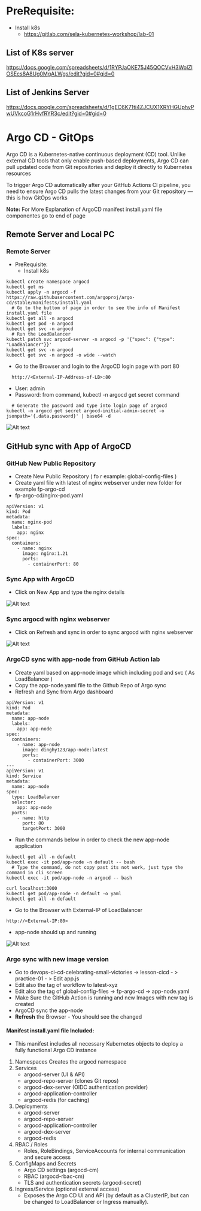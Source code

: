 # PreRequisite:
- Install k8s
  - https://gitlab.com/sela-kubernetes-workshop/lab-01
## List of K8s server
https://docs.google.com/spreadsheets/d/1RYPJaOKE75J45QOCVvH3WolZlOSEcs8A8Ug0MgALWgs/edit?gid=0#gid=0
## List of Jenkins Server
https://docs.google.com/spreadsheets/d/1gEC6K71ti4ZJCUX1XRYHGUphyPwUVkcoG1rHvfRYR3c/edit?gid=0#gid=0

# Argo CD - GitOps

Argo CD is a Kubernetes-native continuous deployment (CD) tool. Unlike external CD tools that only enable push-based deployments, Argo CD can pull updated code from Git repositories and deploy it directly to Kubernetes resources

To trigger Argo CD automatically after your GitHub Actions CI pipeline, you need to ensure Argo CD pulls the latest changes from your Git repository — this is how GitOps works

**Note:** For More Explanation of ArgoCD manifest install.yaml file componentes go to end of page


## Remote Server and Local PC
### Remote Server
- PreRequisite:
  - Install k8s

```
kubectl create namespace argocd
kubectl get ns
kubectl apply -n argocd -f https://raw.githubusercontent.com/argoproj/argo-cd/stable/manifests/install.yaml
  # Go to the buttom of page in order to see the info of Manifest install.yaml file 
kubectl get all -n argocd
kubectl get pod -n argocd
kubectl get svc -n argocd
  # Run the LoadBalancer
kubectl patch svc argocd-server -n argocd -p '{"spec": {"type": "LoadBalancer"}}'
kubectl get svc -n argocd
kubectl get svc -n argocd -o wide --watch
```

- Go to the Browser and login to the ArgoCD login page with port 80
```
  http://<External-IP-Address-of-LB>:80
```
  - User: admin
  - Password: from command, kubectl -n argocd get secret command

```
  # Generate the password and type into login page of argocd
kubectl -n argocd get secret argocd-initial-admin-secret -o jsonpath='{.data.password}' | base64 -d
```

![Alt text](pic-gh-argo-login-page.png)



## GitHub sync with App of ArgoCD
### GitHub New Public Repository
- Create New Public Repository ( fo r example: global-config-files )
- Create yaml file with latest of nginx webserver under new folder for example fp-argo-cd
- fp-argo-cd/nginx-pod.yaml
```
apiVersion: v1
kind: Pod
metadata:
  name: nginx-pod
  labels:
    app: nginx
spec:
  containers:
    - name: nginx
      image: nginx:1.21
      ports:
        - containerPort: 80
```

### Sync App with ArgoCD

- Click on New App and type the nginx details

 ![Alt text](pic-gh-argocd.png) 

### Sync argocd with nginx webserver
- Click on Refresh and sync in order to sync argocd with nginx webserver

![Alt text](pic-gh-argo-app.png) 

### ArgoCD sync with app-node from GitHub Action lab

- Create yaml based on app-node image which including pod and svc ( As LoadBalancer )
- Copy the app-node.yaml file to the Github Repo of Argo sync
- Refresh and Sync from Argo dashboard  

```
apiVersion: v1
kind: Pod
metadata:
  name: app-node
  labels:
    app: app-node
spec:
  containers:
    - name: app-node
      image: dinghy123/app-node:latest
      ports:
        - containerPort: 3000
---
apiVersion: v1
kind: Service
metadata:
  name: app-node
spec:
  type: LoadBalancer
  selector:
    app: app-node
  ports:
    - name: http
      port: 80
      targetPort: 3000
```

- Run the commands below in order to check the new app-node application
```
kubectl get all -n default
kubectl exec -it pod/app-node -n default -- bash
  # Type the command, do not copy past its not work, just type the command in cli screen 
kubectl exec -it pod/app-node -n argocd -- bash

curl localhost:3000
kubectl get pod/app-node -n default -o yaml
kubectl get all -n default
```

- Go to the Browser with External-IP of LoadBalancer
```
http://<External-IP:80>
```
- app-node should up and running

![Alt text](pic-gh-node-app.png)

### Argo sync with new image version
- Go to devops-ci-cd-celebrating-small-victories -> lesson-cicd - > practice-01 - > Edit app.js
- Edit also the tag of workflow to latest-xyz
- Edit also the tag of global-config-files -> fp-argo-cd -> app-node.yaml
- Make Sure the GitHub Action is running and new Images with new tag is created
- ArgoCD sync the app-node
- **Refresh** the Browser - You should see the changed

#### Manifest **install.yaml** file Included:
  - This manifest includes all necessary Kubernetes objects to deploy a fully functional Argo CD instance

1. Namespaces
   Creates the argocd namespace
2. Services
   - argocd-server (UI & API)
   - argocd-repo-server (clones Git repos)
   - argocd-dex-server (OIDC authentication provider)
   - argocd-application-controller
   - argocd-redis (for caching)
3. Deployments
   - argocd-server
   - argocd-repo-server
   - argocd-application-controller
   - argocd-dex-server
   - argocd-redis
4. RBAC / Roles
   - Roles, RoleBindings, ServiceAccounts for internal communication and secure access
5. ConfigMaps and Secrets
   - Argo CD settings (argocd-cm)
   - RBAC (argocd-rbac-cm)
   - TLS and authentication secrets (argocd-secret)
6. Ingress/Service (optional external access)
   - Exposes the Argo CD UI and API (by default as a ClusterIP, but can be changed to LoadBalancer or Ingress manually).

